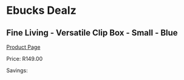 
# Ebucks Dealz
## Fine Living - Versatile Clip Box - Small - Blue
[Product Page](https://www.ebucks.com/web/shop/productSelected.do?prodId=1158488140&catId=714965764)

Price: R149.00

Savings: 


	